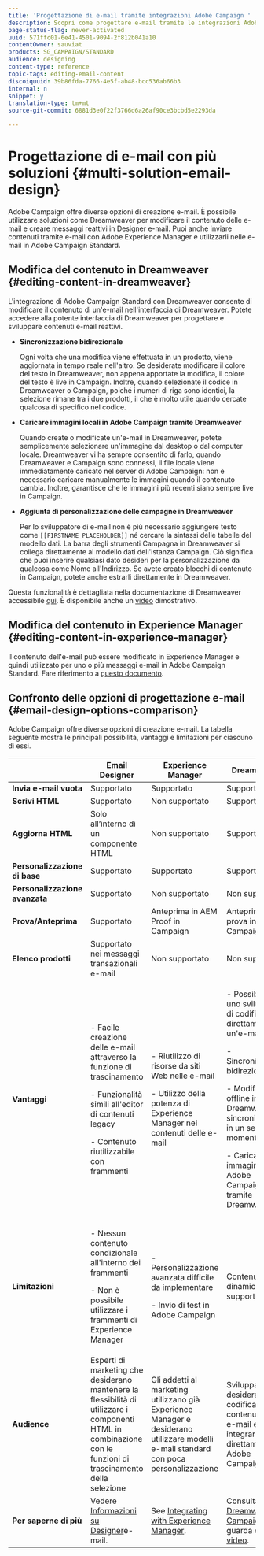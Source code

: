 ```yaml
---
title: 'Progettazione di e-mail tramite integrazioni Adobe Campaign '
description: Scopri come progettare e-mail tramite le integrazioni Adobe Campaign in e-mail Designer.
page-status-flag: never-activated
uuid: 571ffc01-6e41-4501-9094-2f812b041a10
contentOwner: sauviat
products: SG_CAMPAIGN/STANDARD
audience: designing
content-type: reference
topic-tags: editing-email-content
discoiquuid: 39b86fda-7766-4e5f-ab48-bcc536ab66b3
internal: n
snippet: y
translation-type: tm+mt
source-git-commit: 6881d3e0f22f3766d6a26af90ce3bcbd5e2293da

---
```



# Progettazione di e-mail con più soluzioni {#multi-solution-email-design}

Adobe Campaign offre diverse opzioni di creazione e-mail. È possibile utilizzare soluzioni come Dreamweaver per modificare il contenuto delle e-mail e creare messaggi reattivi in Designer e-mail. Puoi anche inviare contenuti tramite e-mail con Adobe Experience Manager e utilizzarli nelle e-mail in Adobe Campaign Standard.

## Modifica del contenuto in Dreamweaver {#editing-content-in-dreamweaver}

L&#39;integrazione di Adobe Campaign Standard con Dreamweaver consente di modificare il contenuto di un&#39;e-mail nell&#39;interfaccia di Dreamweaver. Potete accedere alla potente interfaccia di Dreamweaver per progettare e sviluppare contenuti e-mail reattivi.

* **Sincronizzazione bidirezionale**

   Ogni volta che una modifica viene effettuata in un prodotto, viene aggiornata in tempo reale nell&#39;altro. Se desiderate modificare il colore del testo in Dreamweaver, non appena apportate la modifica, il colore del testo è live in Campaign. Inoltre, quando selezionate il codice in Dreamweaver o Campaign, poiché i numeri di riga sono identici, la selezione rimane tra i due prodotti, il che è molto utile quando cercate qualcosa di specifico nel codice.

* **Caricare immagini locali in Adobe Campaign tramite Dreamweaver**

   Quando create o modificate un&#39;e-mail in Dreamweaver, potete semplicemente selezionare un&#39;immagine dal desktop o dal computer locale. Dreamweaver vi ha sempre consentito di farlo, quando Dreamweaver e Campaign sono connessi, il file locale viene immediatamente caricato nel server di Adobe Campaign: non è necessario caricare manualmente le immagini quando il contenuto cambia. Inoltre, garantisce che le immagini più recenti siano sempre live in Campaign.

* **Aggiunta di personalizzazione delle campagne in Dreamweaver**

   Per lo sviluppatore di e-mail non è più necessario aggiungere testo come `[[FIRSTNAME_PLACEHOLDER]]` né cercare la sintassi delle tabelle del modello dati. La barra degli strumenti Campagna in Dreamweaver si collega direttamente al modello dati dell&#39;istanza Campaign. Ciò significa che puoi inserire qualsiasi dato desideri per la personalizzazione da qualcosa come Nome all&#39;Indirizzo. Se avete creato blocchi di contenuto in Campaign, potete anche estrarli direttamente in Dreamweaver.

Questa funzionalità è dettagliata nella documentazione di Dreamweaver accessibile [qui](https://helpx.adobe.com/dreamweaver/using/working-with-dreamweaver-and-campaign.html). È disponibile anche un [video](https://helpx.adobe.com/campaign/kt/acs/using/acs-dreamweaver-integration-feature-video-use.html) dimostrativo.

## Modifica del contenuto in Experience Manager {#editing-content-in-experience-manager}

Il contenuto dell&#39;e-mail può essere modificato in Experience Manager e quindi utilizzato per uno o più messaggi e-mail in Adobe Campaign Standard. Fare riferimento a [questo documento](../../integrating/using/integrating-with-experience-manager.md).

## Confronto delle opzioni di progettazione e-mail {#email-design-options-comparison}

Adobe Campaign offre diverse opzioni di creazione e-mail. La tabella seguente mostra le principali possibilità, vantaggi e limitazioni per ciascuno di essi.

<table> 
 <thead> 
  <tr> 
   <th> </th> 
   <th> Email Designer<br /> </th> 
   <th> Experience Manager<br /> </th> 
   <th> Dreamweaver<br /> </th> 
  </tr> 
 </thead> 
 <tbody> 
  <tr> 
   <td> <strong>Invia e-mail vuota</strong><br /> </td> 
   <td> Supportato<br /> </td> 
   <td> Supportato<br /> </td> 
   <td> Supportato<br /> </td> 
  </tr> 
  <tr> 
   <td> <strong>Scrivi HTML</strong><br /> </td> 
   <td> Supportato<br /> </td> 
   <td> Non supportato<br /> </td> 
   <td> Supportato<br /> </td> 
  </tr> 
  <tr> 
   <td> <strong>Aggiorna HTML</strong><br /> </td> 
   <td> Solo all’interno di un componente HTML<br /> </td> 
   <td> Non supportato<br /> </td> 
   <td> Supportato<br /> </td> 
  </tr> 
  <tr> 
   <td> <strong>Personalizzazione di base</strong><br /> </td> 
   <td> Supportato<br /> </td> 
   <td> Supportato<br /> </td> 
   <td> Supportato<br /> </td> 
  </tr> 
  <tr> 
   <td> <strong>Personalizzazione avanzata</strong><br /> </td> 
   <td> Supportato<br /> </td> 
   <td> Non supportato<br /> </td> 
   <td> Non supportato<br /> </td> 
  </tr> 
  <tr> 
   <td> <strong>Prova/Anteprima</strong><br /> </td> 
   <td> Supportato<br /> </td> 
   <td> Anteprima in AEM<br /> Proof in Campaign<br /> </td> 
   <td> Anteprima e prova in Campaign<br /> </td> 
  </tr> 
  <tr> 
   <td> <strong>Elenco prodotti</strong><br /> </td> 
   <td> Supportato nei messaggi transazionali e-mail<br /> </td> 
   <td> Non supportato<br /> </td> 
   <td> Non supportato<br /> </td> 
  </tr> 
  <tr> 
   <td> <strong>Vantaggi</strong><br /> </td> 
   <td> 
     <p>- Facile creazione delle e-mail attraverso la funzione di trascinamento</p>
     <p>- Funzionalità simili all'editor di contenuti legacy</p>
     <p>- Contenuto riutilizzabile con frammenti</p>
  </td> 
   <td> 
     <p>- Riutilizzo di risorse da siti Web nelle e-mail</p>
     <p>- Utilizzo della potenza di Experience Manager nei contenuti delle e-mail</p>
    </td> 
   <td> 
    <p>- Possibilità per uno sviluppatore di codificare direttamente un'e-mail</p>
    <p>- Sincronizzazione bidirezionale</p>
    <p>- Modifica offline in Dreamweaver e sincronizzazione in un secondo momento</p>
    <p>- Caricamento di immagini in Adobe Campaign tramite Dreamweaver</p>
  </td> 
  </tr> 
  <tr> 
   <td> <strong>Limitazioni</strong><br /> </td> 
   <td> 
     <p>- Nessun contenuto condizionale all'interno dei frammenti</p>
     <p>- Non è possibile utilizzare i frammenti di Experience Manager</p>
  </td> 
   <td> 
     <p>- Personalizzazione avanzata difficile da implementare</p>
     <p>- Invio di test in Adobe Campaign</p>
  </td> 
   <td> Contenuto dinamico non supportato<br /> </td> 
  </tr> 
  <tr> 
   <td> <strong>Audience</strong><br /> </td> 
   <td> Esperti di marketing che desiderano mantenere la flessibilità di utilizzare i componenti HTML in combinazione con le funzioni di trascinamento della selezione<br /> </td> 
   <td> Gli addetti al marketing utilizzano già Experience Manager e desiderano utilizzare modelli e-mail standard con poca personalizzazione<br /> </td> 
   <td> Sviluppatori che desiderano codificare i contenuti delle e-mail e integrarli direttamente con Adobe Campaign<br /> </td> 
  </tr> 
  <tr> 
   <td> <strong>Per saperne di più</strong><br /> </td> 
   <td> Vedere <a href="../../designing/using/designing-content-in-adobe-campaign.md">Informazioni su Designer</a>e-mail.<br /> </td> 
   <td> See <a href="../../integrating/using/integrating-with-experience-manager.md">Integrating with Experience Manager</a>.<br /> </td> 
   <td> Consulta <a href="https://helpx.adobe.com/dreamweaver/using/working-with-dreamweaver-and-campaign.html">Dreamweaver e Campaign</a> e guarda questo <a href="https://helpx.adobe.com/campaign/kt/acs/using/acs-dreamweaver-integration-feature-video-use.html">video</a>.<br /> </td> 
  </tr> 
 </tbody> 
</table>
